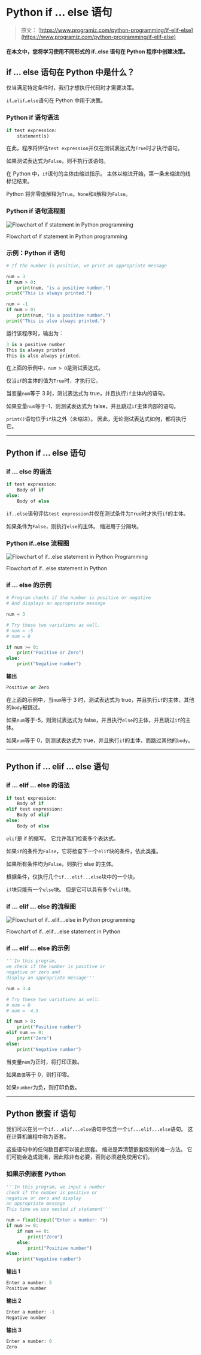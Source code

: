 # Python if ... else 语句

> 原文： [https://www.programiz.com/python-programming/if-elif-else](https://www.programiz.com/python-programming/if-elif-else)

#### 在本文中，您将学习使用不同形式的 if..else 语句在 Python 程序中创建决策。

## if ... else 语句在 Python 中是什么？

仅当满足特定条件时，我们才想执行代码时才需要决策。

`if…elif…else`语句在 Python 中用于决策。

### Python if 语句语法

```py
if test expression:
    statement(s)
```

在此，程序将评估`test expression`并仅在测试表达式为`True`时才执行语句。

如果测试表达式为`False`，则不执行该语句。

在 Python 中，`if`语句的主体由缩进指示。 主体以缩进开始，第一条未缩进的线标记结束。

Python 将非零值解释为`True`。`None`和`0`解释为`False`。

### Python if 语句流程图

![Flowchart of if statement in Python programming](img/d24ba938b4eb482eb7883046955ce095.png "If Statement Flowchart")

Flowchart of if statement in Python programming



### 示例：Python if 语句

```py
# If the number is positive, we print an appropriate message

num = 3
if num > 0:
    print(num, "is a positive number.")
print("This is always printed.")

num = -1
if num > 0:
    print(num, "is a positive number.")
print("This is also always printed.")
```

运行该程序时，输出为：

```py
3 is a positive number
This is always printed
This is also always printed.
```

在上面的示例中，`num > 0`是测试表达式。

仅当`if`的主体的值为`True`时，才执行它。

当变量`num`等于 3 时，测试表达式为 true，并且执行`if`主体内的语句。

如果变量`num`等于-1，则测试表达式为 false，并且跳过`if`主体内部的语句。

`print()`语句位于`if`块之外（未缩进）。 因此，无论测试表达式如何，都将执行它。

* * *

## Python if ... else 语句

### if ... else 的语法

```py
if test expression:
    Body of if
else:
    Body of else
```

`if..else`语句评估`test expression`并仅在测试条件为`True`时才执行`if`的主体。

如果条件为`False`，则执行`else`的主体。 缩进用于分隔块。

### Python if..else 流程图

![Flowchart of if...else statement in Python Programming](img/72f33199a45a63e4f951216b0f88815a.png "if...else statement flowchart")

Flowchart of if...else statement in Python



### if ... else 的示例

```py
# Program checks if the number is positive or negative
# And displays an appropriate message

num = 3

# Try these two variations as well. 
# num = -5
# num = 0

if num >= 0:
    print("Positive or Zero")
else:
    print("Negative number")
```

**输出**

```py
Positive or Zero
```

在上面的示例中，当`num`等于 3 时，测试表达式为 true，并且执行`if`的主体，其他的`body`被跳过。

如果`num`等于-5，则测试表达式为 false，并且执行`else`的主体，并且跳过`if`的主体。

如果`num`等于 0，则测试表达式为 true，并且执行`if`的主体，而跳过其他的`body`。

* * *

## Python if ... elif ... else 语句

### if ... elif ... else 的语法

```py
if test expression:
    Body of if
elif test expression:
    Body of elif
else: 
    Body of else
```

`elif`是 if 的缩写。 它允许我们检查多个表达式。

如果`if`的条件为`False`，它将检查下一个`elif`块的条件，依此类推。

如果所有条件均为`False`，则执行 else 的主体。

根据条件，仅执行几个`if...elif...else`块中的一个块。

`if`块只能有一个`else`块。 但是它可以具有多个`elif`块。

### if ... elif ... else 的流程图

![Flowchart of if...elif....else in Python programming](img/ea825cb1d7a6379cd10db87eadcb48a0.png "if...elif...else statement flowchart")

Flowchart of if...elif....else statement in Python



### if ... elif ... else 的示例

```py
'''In this program, 
we check if the number is positive or
negative or zero and 
display an appropriate message'''

num = 3.4

# Try these two variations as well:
# num = 0
# num = -4.5

if num > 0:
    print("Positive number")
elif num == 0:
    print("Zero")
else:
    print("Negative number")
```

当变量`num`为正时，将打印正数。

如果`数值`等于 0，则打印零。

如果`number`为负，则打印负数。

* * *

## Python 嵌套 if 语句

我们可以在另一个`if...elif...else`语句中包含一个`if...elif...else`语句。 这在计算机编程中称为嵌套。

这些语句中的任何数目都可以彼此嵌套。 缩进是弄清楚嵌套级别的唯一方法。 它们可能会造成混淆，因此除非有必要，否则必须避免使用它们。

### 如果示例嵌套 Python

```py
'''In this program, we input a number
check if the number is positive or
negative or zero and display
an appropriate message
This time we use nested if statement'''

num = float(input("Enter a number: "))
if num >= 0:
    if num == 0:
        print("Zero")
    else:
        print("Positive number")
else:
    print("Negative number")
```

**输出 1**

```py
Enter a number: 5
Positive number
```

**输出 2**

```py
Enter a number: -1
Negative number
```

**输出 3**

```py
Enter a number: 0
Zero
```
